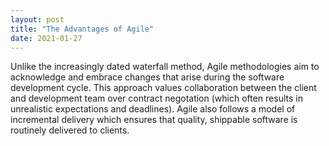 ```yaml
---
layout: post
title: "The Advantages of Agile"
date: 2021-01-27
---
```


<p>Unlike the increasingly dated waterfall method, Agile methodologies aim to acknowledge and embrace changes that arise during the software development cycle. This approach values collaboration between the client and development team over contract negotation (which often results in unrealistic expectations and deadlines). Agile also follows a model of incremental delivery which ensures that quality, shippable software is routinely delivered to clients.  </p>
<!--
<ol>
  <li>They have a clarifying effect on the class</li>
  <li>They help avoid the need for comments (especially comments within methods)</li>
  <li>They encourage reuse</li>
  <li>They are easy to move to another class</li>
</ol>
-->

<!--more-->
